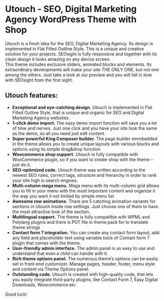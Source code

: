 Utouch - SEO, Digital Marketing Agency WordPress Theme with Shop
===

Utouch is a fresh idea for the SEO, Digital Marketing Agency. Its design is implemented in Flat Filled Outline Style. This is a unique and creative solution for your projects. SEOsight is fully responsive and together with its clean design it looks amazing on any device screen.	 	 
This theme includes exclusive sliders, animated blocks and elements. Its extraordinary developments will make your site THE ONLY ONE, but not one among the others. Just take a look at our preview and you will fall in love with SEOsight from the first sight.	 	 

Utouch features:
---------------

* **Exceptional and eye-catching design.** Utouch is implemented in Flat Filled Outline Style, that is unique and organic for SEO and Digital Marketing Agency websites.
* **1-click demo import.** The easy demo import function will save you a lot of time and nerves. Just one click and you have your site look the same as the demo, so all you need just edit content.	 	 
* **Super powerful King Composer builder.** The page builder emmbedded in the theme allows you to create unique layouts with various blocks and options using its simple drag&amp;drop function	 	 
* **Woocommerce shop support.** Utouch is fully compatible with WooCommerce plugin, so if you want to create shop with the theme – just do it.
* **SEO-optimized code.** Utouch theme was written according to the newest SEO rules, correct tags, structure and hierarchy in order to rank your site high in search engines.	 	 
* **Multi-column mega menu.** Mega menu with its multi-column grid allows you to fill in your menu with the most important content and organize it the way you want it not limited by simple menu list	 	 
* **Awesome row animations.** There are 5 catching animation variants for sections in Utouch inside row settings. Just choose one of them to have the most attractive look of the section.	 
* **Multilingual support.** The theme is fully compatible with WPML and Polylang plugins and there is POT file in theme pack for to translate theme strings
* **Contact form 7 integration.** You can create any contact form layout, add any field and placeholder text using variable tools of Contact form 7 plugin that comes with the theme.	 	 
* **User-friendly admin interface.** The admin panel is so easy to use and understand that even a child can handle with it.
* **Rich theme options panel.** The numerous theme’s options can be easily set in front-end customizer. Manage pages, header, footer, menu style and content via Theme Options panel.	 	 
* **Outstanding code.** Utouch is created with high-quality code, that lets you easily integrate third-party plugins, like Contact Form 7, Easy Digital Downloads, Woocommerce etc.	 	 

Good luck!
